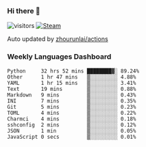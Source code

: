 ### Hi there 👋

![visitors](https://visitor-badge.glitch.me/badge?page_id=zhourunlai)
[![Steam](https://img.shields.io/badge/dynamic/json?label=Steam&query=%24.data.totalSubs&url=https%3A%2F%2Fapi.spencerwoo.com%2Fsubstats%2F%3Fsource%3DsteamGames%26queryKey%3D76561198285156854&suffix=%20Games&logo=steam&labelColor=134375&color=0b1a37&longCache=true)](http://steamcommunity.com/profiles/76561198285156854)

Auto updated by <a href="https://github.com/zhourunlai/zhourunlai/actions" target="_blank">zhourunlai/actions</a>

### Weekly Languages Dashboard

<!--PART:wakatime-->
```text
Python     32 hrs 52 mins ████████▓░ 89.24%
Other      1 hr 47 mins   ▒░░░░░░░░░ 4.88%
YAML       1 hr 15 mins   ▒░░░░░░░░░ 3.41%
Text       19 mins        ▒░░░░░░░░░ 0.88%
Markdown   9 mins         ▒░░░░░░░░░ 0.43%
INI        7 mins         ▒░░░░░░░░░ 0.35%
Git        5 mins         ▒░░░░░░░░░ 0.23%
TOML       4 mins         ▒░░░░░░░░░ 0.22%
Charmci    4 mins         ▒░░░░░░░░░ 0.18%
sshconfig  2 mins         ▒░░░░░░░░░ 0.12%
JSON       1 min          ▒░░░░░░░░░ 0.05%
JavaScript 0 secs         ▒░░░░░░░░░ 0.01%
```
<!--PART:wakatime-->
